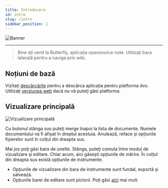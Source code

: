 ```yaml
---
title: Introducere
id: intro
slug: /intro
sidebar_position: 1
---
```



![Banner](/img/banner.png)

---

> Bine ați venit la Butterfly, aplicația opensource note. Utilizați bara laterală pentru a naviga prin wiki.

## Noțiuni de bază

Vizitați [descărcările](/downloads) pentru a descărca aplicația pentru platforma dvs. Utilizaţi [versiunea web](https://v1.butterfly.linwood.dev) dacă nu vă puteţi găsi platforma.

## Vizualizare principală

![Vizualizare principală](main.png)

Cu butonul stânga sus puteţi merge înapoi la lista de documente. Numele documentului va fi afișat în dreptul acestuia. Anulează, reface și opțiunile fișierelor sunt în colțul din dreapta sus.

Mai jos poți găsi bara de unelte. Stânga, puteţi comuta între modul de vizualizare şi editare. Chiar acum, aici găsești opțiunile de mărire. În colțul din dreapta sus există opțiunile de instrumente.

- Opțiunile de vizualizare din bara de instrumente sunt fundal, exportă și salvează.
- Opțiunile barei de editare sunt pictorii. Poți găsi [aici](background) mai mult.
